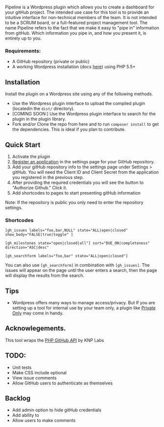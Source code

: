 Pipeline is a Wordpress plugin which allows you to create a dashboard for your gitHub project. The intended use case for this tool is to provide an intuitive interface for non-technical members of the team. It is not intended to be a SCRUM board, or a full-featured project management tool. The name Pipeline refers to the fact that we make it easy to "pipe in" information from gitHub. Which information you pipe in, and how you present it, is entirely up to you. 

### Requirements:
* A GitHub repository (private or public) 
* A working Wordpress installation (docs [here](https://codex.wordpress.org/Installing_WordPress)) using PHP 5.5+

## Installation

Install the plugin on a Wordpress site using any of the following methods.
    
* Use the Wordpress plugin interface to upload the compiled plugin (locatedin the `dist/` directory).   
* [COMING SOON:] Use the Wordpress plugin interface to search for the plugin in the plugin library.
* Fork and/or Clone the repo from here and to run `composer install` to get the dependencies. This is ideal if you plan to contribute.

## Quick Start
1. Activate the plugin
2. [Register an application](https://github.com/settings/applications/new) in the settings page for your GitHub repository.
3. Add your gitHub repository info to the settings page under Settings > gitHub. You will need the Client ID and Client Secret from the application you registered in the previous step.
4. After providing the required credentials you will see the button to "Authorize Github." Click it.
5. Add shortcodes to pages to start presenting gitHub information

Note: If the repository is public you only need to enter the repository settings. 

### Shortcodes

`[gh_issues labels="foo,bar,NULL" state="ALL|open|closed" show_body="FALSE|true|toggle" ]`

`[gh_milestones state="open|closed|all"] sort="DUE_ON|completeness" direction="ASC|desc"`

`[gh_searchform labels="foo,bar" state="ALL|open|closed"]`

You can also use `[gh_searchform]` in combination with `[gh_issues]`. The issues will appear on the page until the user enters a search, then the page will display the results from the search.

## Tips
* Wordpress offers many ways to manage access/privacy. But If you are setting up a tool for internal use by your team only, a plugin like [Private Only](https://wordpress.org/plugins/private-only/) may come in handy.

## Acknowlegements.
This tool wraps the [PHP GitHub API](https://github.com/KnpLabs/php-github-api) by KNP Labs

## TODO:
* Unit tests
* Make CSS include optional
* View issue comments
* Allow GitHub users to authenticate as themselves

## Backlog
* Add admin option to hide gitHub credentials
* Add ability to
* Allow users to make comments
